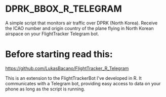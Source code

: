 # DPRK_BBOX_R_TELEGRAM
A simple script that monitors air traffic over DPRK (North Korea). Receive the ICAO number and origin country of the plane flying in North Korean airspace on your  FlightTracker Telegram bot.


# Before starting read this:
https://github.com/LukasBacano/FlightTracker_R_Telegram

This is an extension to the FlightTrackerBot I’ve developed in R. It communicates with a Telegram bot, providing easy access to data on your phone as long as the script is running.
